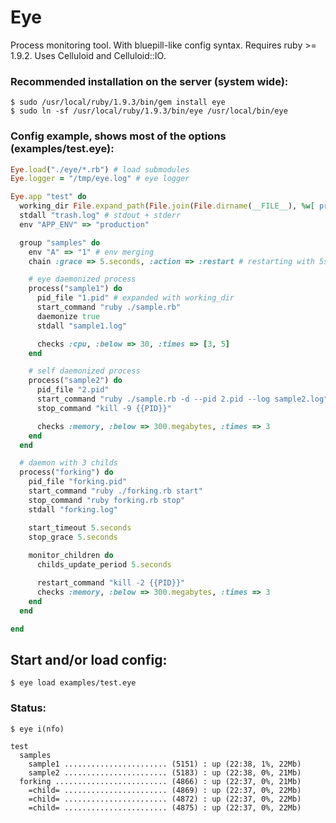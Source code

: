 # Eye

Process monitoring tool. With bluepill-like config syntax. Requires ruby >= 1.9.2. Uses Celluloid and Celluloid::IO.

### Recommended installation on the server (system wide):

    $ sudo /usr/local/ruby/1.9.3/bin/gem install eye
    $ sudo ln -sf /usr/local/ruby/1.9.3/bin/eye /usr/local/bin/eye

### Config example, shows most of the options (examples/test.eye):

```ruby
Eye.load("./eye/*.rb") # load submodules
Eye.logger = "/tmp/eye.log" # eye logger

Eye.app "test" do
  working_dir File.expand_path(File.join(File.dirname(__FILE__), %w[ processes ]))
  stdall "trash.log" # stdout + stderr
  env "APP_ENV" => "production"

  group "samples" do
    env "A" => "1" # env merging
    chain :grace => 5.seconds, :action => :restart # restarting with 5s interval, one by one.

    # eye daemonized process
    process("sample1") do
      pid_file "1.pid" # expanded with working_dir
      start_command "ruby ./sample.rb"
      daemonize true
      stdall "sample1.log"

      checks :cpu, :below => 30, :times => [3, 5]
    end

    # self daemonized process
    process("sample2") do
      pid_file "2.pid"
      start_command "ruby ./sample.rb -d --pid 2.pid --log sample2.log"
      stop_command "kill -9 {{PID}}"

      checks :memory, :below => 300.megabytes, :times => 3
    end
  end

  # daemon with 3 childs
  process("forking") do
    pid_file "forking.pid"
    start_command "ruby ./forking.rb start"
    stop_command "ruby forking.rb stop"
    stdall "forking.log"

    start_timeout 5.seconds
    stop_grace 5.seconds
  
    monitor_children do
      childs_update_period 5.seconds

      restart_command "kill -2 {{PID}}"
      checks :memory, :below => 300.megabytes, :times => 3
    end
  end

end
```

## Start and/or load config:

    $ eye load examples/test.eye

### Status: 
  
    $ eye i(nfo)

```
test                                       
  samples                                  
    sample1 ....................... (5151) : up (22:38, 1%, 22Mb)
    sample2 ....................... (5183) : up (22:38, 0%, 21Mb)
  forking ......................... (4866) : up (22:37, 0%, 21Mb)
    =child= ....................... (4869) : up (22:37, 0%, 22Mb)
    =child= ....................... (4872) : up (22:37, 0%, 22Mb)
    =child= ....................... (4875) : up (22:37, 0%, 22Mb)
```
